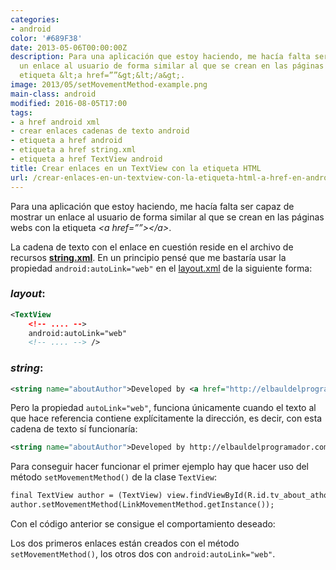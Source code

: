 ```yaml
---
categories:
- android
color: '#689F38'
date: 2013-05-06T00:00:00Z
description: Para una aplicación que estoy haciendo, me hacía falta ser capaz de mostrar
  un enlace al usuario de forma similar al que se crean en las páginas webs con la
  etiqueta &lt;a href=””&gt;&lt;/a&gt;.
image: 2013/05/setMovementMethod-example.png
main-class: android
modified: 2016-08-05T17:00
tags:
- a href android xml
- crear enlaces cadenas de texto android
- etiqueta a href android
- etiqueta a href string.xml
- etiqueta a href TextView android
title: Crear enlaces en un TextView con la etiqueta HTML
url: /crear-enlaces-en-un-textview-con-la-etiqueta-html-a-href-en-android/
---
```


Para una aplicación que estoy haciendo, me hacía falta ser capaz de mostrar un enlace al usuario de forma similar al que se crean en las páginas webs con la etiqueta _&lt;a href=””&gt;&lt;/a&gt;_.

<!--ad-->

La cadena de texto con el enlace en cuestión reside en el archivo de recursos **[string.xml](/programacion-android-recursos-strings/)**. En un principio pensé que me bastaría usar la propiedad `android:autoLink="web"` en el [layout.xml](/programacion-android-recursos-layout/) de la siguiente forma:

### **_layout_**:

```xml
<TextView
    <!-- .... -->
    android:autoLink="web"
    <!-- .... --> />
```

### **_string_**:

```xml
<string name="aboutAuthor">Developed by <a href="http://elbauldelprogramador.com">Alejandro Alcalde.</a></string>
```

Pero la propiedad `autoLink="web"`, funciona únicamente cuando el texto al que hace referencia contiene explícitamente la dirección, es decir, con esta cadena de texto sí funcionaría:

```xml
<string name="aboutAuthor">Developed by http://elbauldelprogramador.com</string>
```

Para conseguir hacer funcionar el primer ejemplo hay que hacer uso del método `setMovementMethod()` de la clase `TextView`:

```xml
final TextView author = (TextView) view.findViewById(R.id.tv_about_athor);
author.setMovementMethod(LinkMovementMethod.getInstance());
```

Con el código anterior se consigue el comportamiento deseado:

<figure>
    <amp-img on="tap:lightbox1" role="button" tabindex="0" layout="responsive" src="/assets/img/2013/05/setMovementMethod-example.png" alt="enlaces en un textview android" width="480" height="800"></amp-img>
</figure>

Los dos primeros enlaces están creados con el método `setMovementMethod()`, los otros dos con `android:autoLink="web"`.
